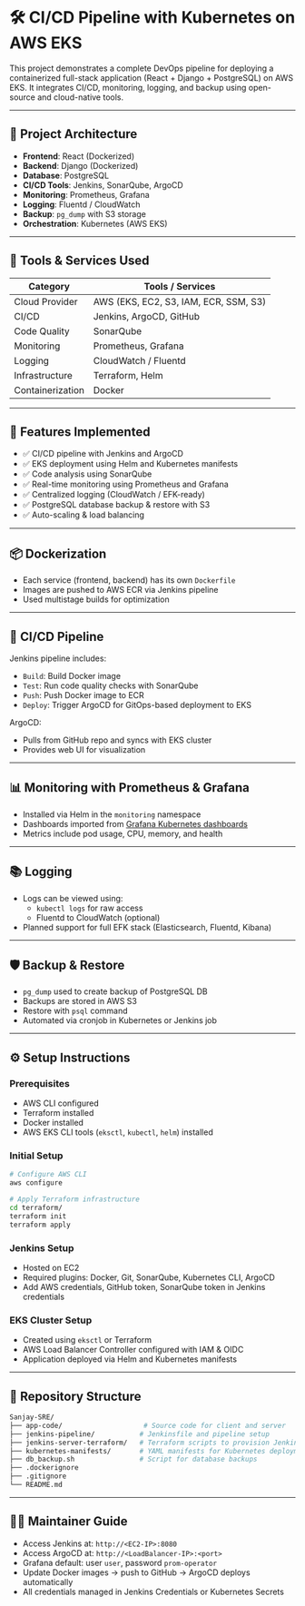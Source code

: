 
# 🛠️ CI/CD Pipeline with Kubernetes on AWS EKS

This project demonstrates a complete DevOps pipeline for deploying a containerized full-stack application (React + Django + PostgreSQL) on AWS EKS. It integrates CI/CD, monitoring, logging, and backup using open-source and cloud-native tools.

---


## 📌 Project Architecture

- **Frontend**: React (Dockerized)
- **Backend**: Django (Dockerized)
- **Database**: PostgreSQL
- **CI/CD Tools**: Jenkins, SonarQube, ArgoCD
- **Monitoring**: Prometheus, Grafana
- **Logging**: Fluentd / CloudWatch
- **Backup**: `pg_dump` with S3 storage
- **Orchestration**: Kubernetes (AWS EKS)

---

## 🧰 Tools & Services Used

| Category       | Tools / Services                       |
|----------------|-----------------------------------------|
| Cloud Provider | AWS (EKS, EC2, S3, IAM, ECR, SSM, S3)   |
| CI/CD          | Jenkins, ArgoCD, GitHub                |
| Code Quality   | SonarQube                              |
| Monitoring     | Prometheus, Grafana                    |
| Logging        | CloudWatch / Fluentd                   |
| Infrastructure | Terraform, Helm                        |
| Containerization | Docker                              |

---

## 🚀 Features Implemented

- ✅ CI/CD pipeline with Jenkins and ArgoCD
- ✅ EKS deployment using Helm and Kubernetes manifests
- ✅ Code analysis using SonarQube
- ✅ Real-time monitoring using Prometheus and Grafana
- ✅ Centralized logging (CloudWatch / EFK-ready)
- ✅ PostgreSQL database backup & restore with S3
- ✅ Auto-scaling & load balancing

---

## 📦 Dockerization

- Each service (frontend, backend) has its own `Dockerfile`
- Images are pushed to AWS ECR via Jenkins pipeline
- Used multistage builds for optimization

---

## 🔁 CI/CD Pipeline

Jenkins pipeline includes:
- `Build`: Build Docker image
- `Test`: Run code quality checks with SonarQube
- `Push`: Push Docker image to ECR
- `Deploy`: Trigger ArgoCD for GitOps-based deployment to EKS

ArgoCD:
- Pulls from GitHub repo and syncs with EKS cluster
- Provides web UI for visualization

---

## 📊 Monitoring with Prometheus & Grafana

- Installed via Helm in the `monitoring` namespace
- Dashboards imported from [Grafana Kubernetes dashboards](https://grafana.com/grafana/dashboards/6417)
- Metrics include pod usage, CPU, memory, and health

---

## 📚 Logging

- Logs can be viewed using:
  - `kubectl logs` for raw access
  - Fluentd to CloudWatch (optional)
- Planned support for full EFK stack (Elasticsearch, Fluentd, Kibana)

---

## 🛡️ Backup & Restore

- `pg_dump` used to create backup of PostgreSQL DB
- Backups are stored in AWS S3
- Restore with `psql` command
- Automated via cronjob in Kubernetes or Jenkins job

---

## ⚙️ Setup Instructions

### Prerequisites
- AWS CLI configured
- Terraform installed
- Docker installed
- AWS EKS CLI tools (`eksctl`, `kubectl`, `helm`) installed

### Initial Setup

```bash
# Configure AWS CLI
aws configure

# Apply Terraform infrastructure
cd terraform/
terraform init
terraform apply
```

### Jenkins Setup
- Hosted on EC2
- Required plugins: Docker, Git, SonarQube, Kubernetes CLI, ArgoCD
- Add AWS credentials, GitHub token, SonarQube token in Jenkins credentials

### EKS Cluster Setup
- Created using `eksctl` or Terraform
- AWS Load Balancer Controller configured with IAM & OIDC
- Application deployed via Helm and Kubernetes manifests

---

## 📁 Repository Structure

```bash
Sanjay-SRE/
├── app-code/                    # Source code for client and server
├── jenkins-pipeline/           # Jenkinsfile and pipeline setup
├── jenkins-server-terraform/   # Terraform scripts to provision Jenkins infrastructure
├── kubernetes-manifests/       # YAML manifests for Kubernetes deployments
├── db_backup.sh                # Script for database backups
├── .dockerignore
├── .gitignore
└── README.md
```

---

## 🧑‍💼 Maintainer Guide

- Access Jenkins at: `http://<EC2-IP>:8080`
- Access ArgoCD at: `http://<LoadBalancer-IP>:<port>`
- Grafana default: user `user`, password `prom-operator`
- Update Docker images → push to GitHub → ArgoCD deploys automatically
- All credentials managed in Jenkins Credentials or Kubernetes Secrets

